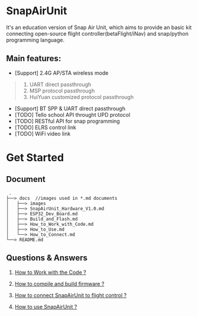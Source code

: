 # SnapAirUnit

It's an education version of Snap Air Unit, which aims to provide an basic kit connecting open-source flight controller(betaFlight/iNav) and snap/python programming language. 

Main features:
--------------

* [Support] 2.4G AP/STA wireless mode
> 1. UART direct passthrough
> 2. MSP protocol passthrough
> 3. HuiYuan customized protocol passthrough
* [Support] BT SPP & UART direct passthrough
* [TODO] Tello school API throught UPD protocol
* [TODO] RESTful API for snap programming
* [TODO] ELRS control link
* [TODO] WiFi video link

# Get Started

## Document

     .
    ├──> docs  //images used in *.md documents
    │   ├──> images
    │   ├──> SnapAirUnit_Hardware_V1.0.md
    │   ├──> ESP32_Dev_Board.md
    │   ├──> Build_and_Flash.md
    │   ├──> How_to_Work_with_Code.md
    │   ├──> How_to_Use.md
    │   └──> How_to_Connect.md
    └──> README.md

## Questions & Answers

1. [How to Work with the Code ?](./docs/How_to_Work_with_Code.md)

2. [How to compile and build firmware ?](./docs/Build_and_Flash.md)

3. [How to connect SnapAirUnit to flight control ?](./docs/How_to_Connect.md)

4. [How to use SnapAirUnit ?](./docs/How_to_Use.md)

